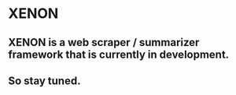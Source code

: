 # XENON 
## XENON is a web scraper / summarizer framework that is currently in development.
## So stay tuned.
